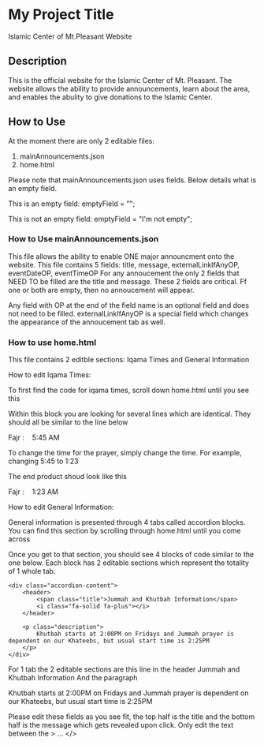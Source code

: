 # My Project Title
Islamic Center of Mt.Pleasant Website

## Description
This is the official website for the Islamic Center of Mt. Pleasant. The website allows the ability to provide announcements, learn about the area, and enables the abulity to give donations to the Islamic Center.

## How to Use
At the moment there are only 2 editable files:
1. mainAnnouncements.json
2. home.html

Please note that mainAnnouncements.json uses fields. Below details what is an empty field.

This is an empty field:
emptyField = "";

This is not an empty field:
emptyField = "I'm not empty";

### How to Use mainAnnouncements.json
This file allows the ability to enable ONE major announcment onto the website. 
This file contains 5 fields: title, message, externalLinkIfAnyOP, eventDateOP, eventTimeOP
For any annoucement the only 2 fields that NEED TO be filled are the title and message. These 2 fields are critical. Ff one or both are empty, then no annoucement will appear.

Any field with OP at the end of the field name is an optional field and does not need to be filled.
externalLinkIfAnyOP is a special field which changes the appearance of the annoucement tab as well. 


### How to use home.html
This file contains 2 editble sections: Iqama Times and General Information

How to edit Iqama Times:

To first find the code for iqama times, scroll down home.html until you see this <!-- Iqama Times STARTS HERE -->

Within this block you are looking for several lines which are identical. They should all be similar to the line below

<div class="prayer-times-line">Fajr :&nbsp;&nbsp;&nbsp;&nbsp;5:45 AM</div>

To change the time for the prayer, simply change the time. For example, changing 5:45 to 1:23

The end product shoud look like this 

<div class="prayer-times-line">Fajr :&nbsp;&nbsp;&nbsp;&nbsp;1:23 AM</div>


How to edit General Information:

General information is presented through 4 tabs called accordion blocks. You can find this section by scrolling through home.html until you come across <!-- Accordion Block STARTS HERE-->

Once you get to that section, you should see 4 blocks of code similar to the one below. Each block has 2 editable sections which represent the totality of 1 whole tab.


    <div class="accordion-content">
        <header>
            <span class="title">Jummah and Khutbah Information</span>
            <i class="fa-solid fa-plus"></i>
        </header>
        
        <p class="description">
            Khutbah starts at 2:00PM on Fridays and Jummah prayer is dependent on our Khateebs, but usual start time is 2:25PM
        </p>
    </div>

For 1 tab the 2 editable sections are this line in the header 
<span class="title">Jummah and Khutbah Information</span>
And the paragraph
<p class="description">
    Khutbah starts at 2:00PM on Fridays and Jummah prayer is dependent on our Khateebs, but usual start time is 2:25PM
</p>

Please edit these fields as you see fit, the top half is the title and the bottom half is the message which gets revealed upon click. Only edit the text between the > ... </>
